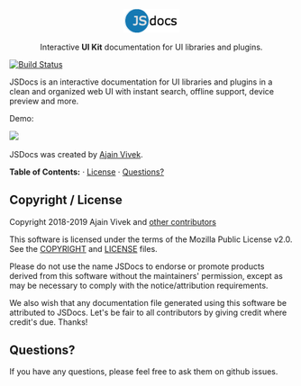 <p align="center">
<a href="https://ajainvivek.github.io/jsdocs/" target="_blank">
<img alt="JSDocs" title="JSDocs" src="https://github.com/ajainvivek/jsdocs/blob/master/assets/logo.png" width="100">
</a>
</p>
<p align="center">Interactive <b>UI Kit</b> documentation for UI libraries and plugins.</p>

[![Build Status](https://travis-ci.org/ajainvivek/jsdocs.svg?branch=master)](https://travis-ci.org/ajainvivek/jsdocs)

JSDocs is an interactive documentation for UI libraries and plugins in a clean and organized web UI with instant search, offline support, device preview and more.

Demo:

![](demo.gif)

JSDocs was created by [Ajain Vivek](https://github.com/ajainvivek).

**Table of Contents:** · [License](#copyright--license) · [Questions?](#questions)


## Copyright / License

Copyright 2018-2019 Ajain Vivek and [other contributors](https://github.com/ajainvivek/jsdocs/graphs/contributors)

This software is licensed under the terms of the Mozilla Public License v2.0. See the [COPYRIGHT](https://github.com/ajainvivek/jsdocs/blob/master/COPYRIGHT) and [LICENSE](https://github.com/ajainvivek/jsdocs/blob/master/LICENSE) files.

Please do not use the name JSDocs to endorse or promote products derived from this software without the maintainers' permission, except as may be necessary to comply with the notice/attribution requirements.

We also wish that any documentation file generated using this software be attributed to JSDocs. Let's be fair to all contributors by giving credit where credit's due. Thanks!

## Questions?

If you have any questions, please feel free to ask them on github issues.

